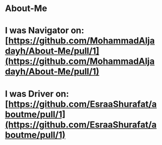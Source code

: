 # About-Me

# I was Navigator on: [https://github.com/MohammadAljadayh/About-Me/pull/1](https://github.com/MohammadAljadayh/About-Me/pull/1)

# I was Driver on: [https://github.com/EsraaShurafat/aboutme/pull/1](https://github.com/EsraaShurafat/aboutme/pull/1) 


